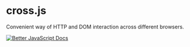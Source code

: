cross.js
========

Convenient way of HTTP and DOM interaction across different browsers.

[![Better JavaScript Docs][1]][2]

[1]: http://static.jsconf.us/promotejsvs.png
[2]: https://developer.mozilla.org/en/JavaScript

